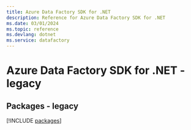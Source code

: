 ```yaml
---
title: Azure Data Factory SDK for .NET
description: Reference for Azure Data Factory SDK for .NET
ms.date: 03/01/2024
ms.topic: reference
ms.devlang: dotnet
ms.service: datafactory
---
```

# Azure Data Factory SDK for .NET - legacy
## Packages - legacy
[!INCLUDE [packages](data-factory-index.md)]